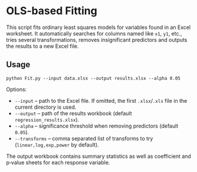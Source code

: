 # OLS-based Fitting

This script fits ordinary least squares models for variables found in an Excel worksheet. It automatically searches for columns named like `x1`, `y1`, etc., tries several transformations, removes insignificant predictors and outputs the results to a new Excel file.

## Usage

```
python Fit.py --input data.xlsx --output results.xlsx --alpha 0.05
```

Options:

- `--input` – path to the Excel file. If omitted, the first `.xlsx`/`.xls` file in the current directory is used.
- `--output` – path of the results workbook (default `regression_results.xlsx`).
- `--alpha` – significance threshold when removing predictors (default `0.05`).
- `--transforms` – comma separated list of transforms to try (`linear,log,exp,power` by default).

The output workbook contains summary statistics as well as coefficient and p‑value sheets for each response variable.
